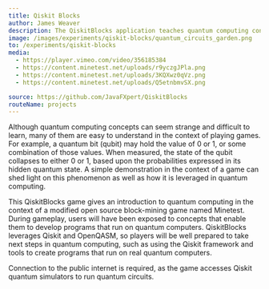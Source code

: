 ```yaml
---
title: Qiskit Blocks
author: James Weaver
description: The QiskitBlocks application teaches quantum computing concepts using Qiskit, in the context of a Minetest block world.
image: /images/experiments/qiskit-blocks/quantum_circuits_garden.png
to: /experiments/qiskit-blocks
media:
  - https://player.vimeo.com/video/356185384
  - https://content.minetest.net/uploads/r9yczgJPla.png
  - https://content.minetest.net/uploads/3KQXwz0qVz.png
  - https://content.minetest.net/uploads/Q5etnbmvSX.png

source: https://github.com/JavaFXpert/QiskitBlocks
routeName: projects
---
```

Although quantum computing concepts can seem strange and difficult to learn, many of them are easy to understand in the context of playing games. For example, a quantum bit (qubit) may hold the value of 0 or 1, or some combination of those values. When measured, the state of the qubit collapses to either 0 or 1, based upon the probabilities expressed in its hidden quantum state. A simple demonstration in the context of a game can shed light on this phenomenon as well as how it is leveraged in quantum computing.

This QiskitBlocks game gives an introduction to quantum computing in the context of a modified open source block-mining game named Minetest. During gameplay, users will have been exposed to concepts that enable them to develop programs that run on quantum computers. QiskitBlocks leverages Qiskit and OpenQASM, so players will be well prepared to take next steps in quantum computing, such as using the Qiskit framework and tools to create programs that run on real quantum computers.

Connection to the public internet is required, as the game accesses Qiskit quantum simulators to run quantum circuits.

